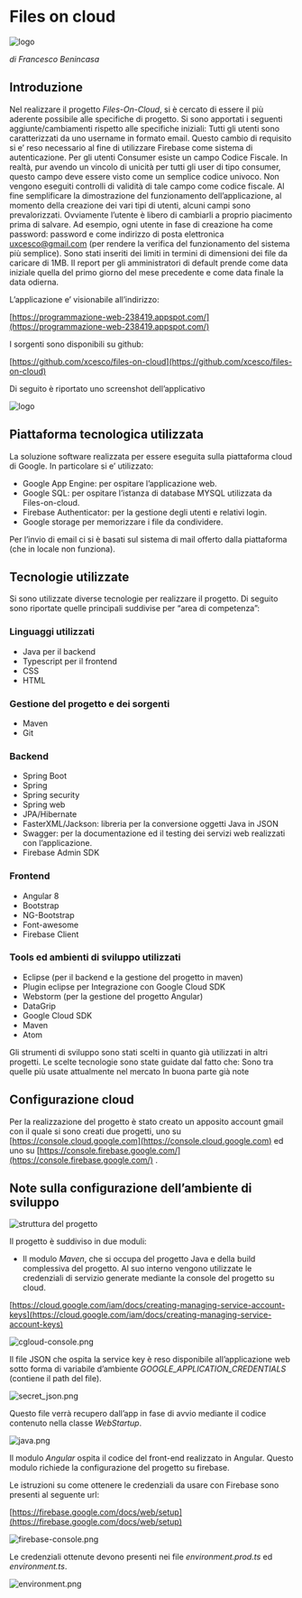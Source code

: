 # Files on cloud
![logo](https://github.com/xcesco/files-on-cloud/blob/master/docs/imgs/logo_256.png)

_di Francesco Benincasa_

## Introduzione
Nel realizzare il progetto _Files-On-Cloud_, si è cercato di essere il più aderente possibile alle specifiche di progetto. Si sono apportati i seguenti aggiunte/cambiamenti rispetto alle specifiche iniziali:
Tutti gli utenti sono caratterizzati da uno username in formato email. Questo cambio di requisito si e’ reso necessario al fine di utilizzare Firebase come sistema di autenticazione.
Per gli utenti Consumer esiste un campo Codice Fiscale. In realtà, pur avendo un vincolo di unicità per tutti gli user di tipo consumer, questo campo deve essere visto come un semplice codice univoco. Non vengono eseguiti controlli di validità di tale campo come codice fiscale.
Al fine semplificare la dimostrazione del funzionamento dell’applicazione, al momento della creazione dei vari tipi di utenti, alcuni campi sono prevalorizzati. Ovviamente l’utente è libero di cambiarli a proprio piacimento prima di salvare. Ad esempio, ogni utente in fase di creazione ha come password: password e come indirizzo di posta elettronica uxcesco@gmail.com (per rendere la verifica del funzionamento del sistema più semplice).
Sono stati inseriti dei limiti in termini di dimensioni dei file da caricare di 1MB.
Il report per gli amministratori di default prende come data iniziale quella del primo giorno del mese precedente e come data finale la data odierna.

L’applicazione e’ visionabile all’indirizzo:

[https://programmazione-web-238419.appspot.com/](https://programmazione-web-238419.appspot.com/)

I sorgenti sono disponibili su github:

[https://github.com/xcesco/files-on-cloud](https://github.com/xcesco/files-on-cloud)

Di seguito è riportato uno screenshot dell’applicativo

![logo](https://github.com/xcesco/files-on-cloud/blob/master/docs/imgs/screenshot.png)



## Piattaforma tecnologica utilizzata
La soluzione software realizzata per essere eseguita sulla piattaforma cloud di Google. In particolare si e’ utilizzato:

 - Google App Engine: per ospitare l’applicazione web.
 - Google SQL: per ospitare l’istanza di database MYSQL utilizzata da Files-on-cloud.
 - Firebase Authenticator: per la gestione degli utenti e relativi login.
 - Google storage per memorizzare i file da condividere.

Per l’invio di email ci si è basati sul sistema di mail offerto dalla piattaforma (che in locale non funziona).



## Tecnologie utilizzate
Si sono utilizzate diverse tecnologie per realizzare il progetto. Di seguito sono riportate quelle principali suddivise per “area di competenza”:

### Linguaggi utilizzati
- Java per il backend
- Typescript per il frontend
- CSS
- HTML

### Gestione del progetto e dei sorgenti
- Maven
- Git

### Backend
- Spring Boot
- Spring
- Spring security
- Spring web
- JPA/Hibernate
- FasterXML/Jackson: libreria per la conversione oggetti Java in JSON
- Swagger: per la documentazione ed il testing dei servizi web realizzati con l’applicazione.
- Firebase Admin SDK

### Frontend
- Angular 8
- Bootstrap
- NG-Bootstrap
- Font-awesome
- Firebase Client

### Tools ed ambienti di sviluppo utilizzati
- Eclipse (per il backend e la gestione del progetto in maven)
- Plugin eclipse per Integrazione con Google Cloud SDK
- Webstorm (per la gestione del progetto Angular)
- DataGrip
- Google Cloud SDK
- Maven
- Atom

Gli strumenti di sviluppo sono stati scelti in quanto già utilizzati in altri progetti. Le scelte tecnologie sono state guidate dal fatto che:
Sono tra quelle più usate attualmente nel mercato
In buona parte già note



## Configurazione cloud
Per la realizzazione del progetto è stato creato un apposito account gmail con il quale si sono creati due progetti, uno su [https://console.cloud.google.com](https://console.cloud.google.com) ed uno su [https://console.firebase.google.com/](https://console.firebase.google.com/) .



## Note sulla configurazione dell’ambiente di sviluppo

![struttura del progetto](https://github.com/xcesco/files-on-cloud/blob/master/docs/imgs/struttura_progetto.png)

Il progetto è suddiviso in due moduli:
- Il modulo _Maven_, che si occupa del progetto Java e della build complessiva del progetto. Al suo interno vengono utilizzate le credenziali di servizio generate mediante la console del progetto su cloud.

[https://cloud.google.com/iam/docs/creating-managing-service-account-keys](https://cloud.google.com/iam/docs/creating-managing-service-account-keys)

![cgloud-console.png](https://github.com/xcesco/files-on-cloud/blob/master/docs/imgs/cgloud-console.png)

Il file JSON che ospita la service key è reso disponibile all’applicazione web sotto forma di variabile d’ambiente _GOOGLE_APPLICATION_CREDENTIALS_ (contiene il path del file). 

![secret_json.png](https://github.com/xcesco/files-on-cloud/blob/master/docs/imgs/secret_json.png)

Questo file verrà recupero dall’app in fase di avvio mediante il codice contenuto nella classe _WebStartup_.

![java.png](https://github.com/xcesco/files-on-cloud/blob/master/docs/imgs/java.png)

Il modulo _Angular_ ospita il codice del front-end realizzato in Angular. Questo modulo richiede la configurazione del progetto su firebase. 

Le istruzioni su come ottenere le credenziali da usare con Firebase sono presenti al seguente url:

[https://firebase.google.com/docs/web/setup](https://firebase.google.com/docs/web/setup)

![firebase-console.png](https://github.com/xcesco/files-on-cloud/blob/master/docs/imgs/firebase-console.png)

Le credenziali ottenute devono presenti nei file _environment.prod.ts_ ed _environment.ts_.

![environment.png](https://github.com/xcesco/files-on-cloud/blob/master/docs/imgs/environment.png)